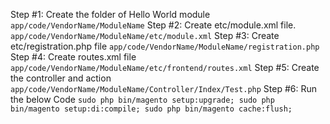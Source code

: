 Step #1: Create the folder of Hello World module<br>
```app/code/VendorName/ModuleName```
Step #2: Create etc/module.xml file.
```app/code/VendorName/ModuleName/etc/module.xml```
Step #3: Create etc/registration.php file
```app/code/VendorName/ModuleName/registration.php```
Step #4: Create routes.xml file
```app/code/VendorName/ModuleName/etc/frontend/routes.xml```
Step #5: Create the controller and action
```app/code/VendorName/ModuleName/Controller/Index/Test.php```
Step #6: Run the below Code
``sudo php bin/magento setup:upgrade;
  sudo php bin/magento setup:di:compile;
  sudo php bin/magento cache:flush;``
